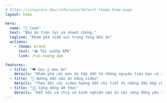 ```yaml
---
# https://vitepress.dev/reference/default-theme-home-page
layout: home

hero:
  name: "🍲 Cook"
  text: "Nấu ăn tiện lợi và nhanh chóng."
  tagline: "Khám phá niềm vui trong từng bữa ăn"
  actions:
    - theme: brand
      text: "📥 Tải xuống APK"
      link: /tai-xuong-apk

features:
  - title: "🍽️ Gợi ý món ăn"
    details: "Khám phá các món ăn hấp dẫn từ những nguyên liệu bạn có sẵn"
  - title: "🎥 Hướng dẫn nấu ăn bằng video"
    details: "Theo dõi các video hướng dẫn chi tiết từ những đầu bếp chuyên nghiệp"
  - title: "👩‍🍳 Cộng đồng ẩm thực"
    details: "Kết nối và chia sẻ kinh nghiệm nấu ăn với cộng đồng yêu thích ẩm thực"
---
```


